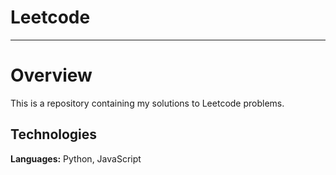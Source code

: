 # Leetcode

***

# Overview
This is a repository containing my solutions to Leetcode problems.

## Technologies
**Languages:** Python, JavaScript